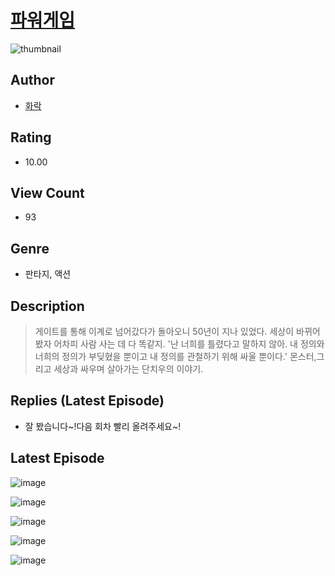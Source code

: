 # [파워게임](https://comic.naver.com/bestChallenge/list?titleId=810088)
![thumbnail](https://image-comic.pstatic.net/user_contents_data/challenge_comic/2023/05/23/336172/upload_3486175760433374009_480x623.jpeg)

## Author
- [화락](https://comic.naver.com/artistTitle?id=336172)

## Rating
- 10.00

## View Count
- 93

## Genre
- 판타지, 액션

## Description
> 게이트를 통해 이계로 넘어갔다가 돌아오니 50년이 지나 있었다. 세상이 바뀌어 봤자 어차피 사람 사는 데 다 똑같지. '난 너희를 틀렸다고 말하지 않아. 내 정의와 너희의 정의가 부딪혔을 뿐이고 내 정의를 관철하기 위해 싸울 뿐이다.' 몬스터,그리고 세상과 싸우며 살아가는 단치우의 이야기.

## Replies (Latest Episode)
- 잘 봤습니다~!다음 회차 빨리 올려주세요~!

## Latest Episode
![image](https://image-comic.pstatic.net/user_contents_data/challenge_comic/2023/05/23/336172/upload_4063761309712605496.jpeg)

![image](https://image-comic.pstatic.net/user_contents_data/challenge_comic/2023/05/23/336172/upload_7293406299784034353.jpeg)

![image](https://image-comic.pstatic.net/user_contents_data/challenge_comic/2023/05/23/336172/upload_7306026280287220281.jpeg)

![image](https://image-comic.pstatic.net/user_contents_data/challenge_comic/2023/05/23/336172/upload_3832903463129593909.jpeg)

![image](https://image-comic.pstatic.net/user_contents_data/challenge_comic/2023/05/23/336172/upload_4064044793928770916.jpeg)

